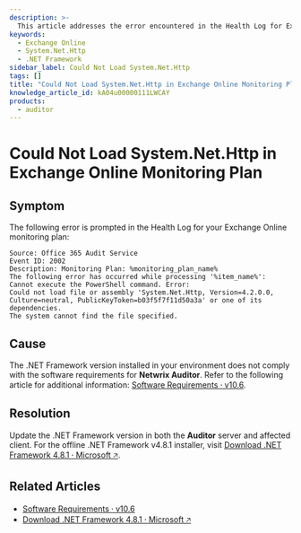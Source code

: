 ```yaml
---
description: >-
  This article addresses the error encountered in the Health Log for Exchange Online monitoring plans related to the inability to load the System.Net.Http assembly.
keywords:
  - Exchange Online
  - System.Net.Http
  - .NET Framework
sidebar_label: Could Not Load System.Net.Http
tags: []
title: "Could Not Load System.Net.Http in Exchange Online Monitoring Plan"
knowledge_article_id: kA04u00000111LWCAY
products:
  - auditor
---
```


# Could Not Load System.Net.Http in Exchange Online Monitoring Plan

## Symptom

The following error is prompted in the Health Log for your Exchange Online monitoring plan:

```
Source: Office 365 Audit Service
Event ID: 2002
Description: Monitoring Plan: %monitoring_plan_name%
The following error has occurred while processing '%item_name%':
Cannot execute the PowerShell command. Error:
Could not load file or assembly 'System.Net.Http, Version=4.2.0.0, Culture=neutral, PublicKeyToken=b03f5f7f11d50a3a' or one of its dependencies.
The system cannot find the file specified.
```

## Cause

The .NET Framework version installed in your environment does not comply with the software requirements for **Netwrix Auditor**. Refer to the following article for additional information: [Software Requirements ⸱ v10.6](https://docs.netwrix.com/docs/auditor/10_8/requirements/software).

## Resolution

Update the .NET Framework version in both the **Auditor** server and affected client. For the offline .NET Framework v4.8.1 installer, visit [Download .NET Framework 4.8.1 ⸱ Microsoft 🡥](https://dotnet.microsoft.com/en-us/download/dotnet-framework/net481).

## Related Articles

- [Software Requirements ⸱ v10.6](https://docs.netwrix.com/docs/auditor/10_8/requirements/software)
- [Download .NET Framework 4.8.1 ⸱ Microsoft 🡥](https://dotnet.microsoft.com/en-us/download/dotnet-framework/net481)